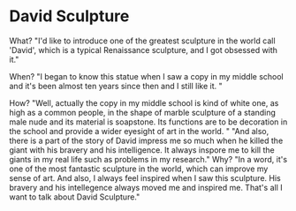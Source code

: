 David Sculpture
===============

What?
"I'd like to introduce one of the greatest sculpture in the world call 'David', which is a typical Renaissance sculpture, and I got obsessed with it."

When?
"I began to know this statue when I saw a copy in my middle school and it's been almost ten years since then and I still like it. "

How?
"Well, actually the copy in my middle school is kind of white one, as high as a common people, in the shape of marble sculpture of a standing male nude and its material is soapstone. Its functions are to be decoration in the school and provide a wider eyesight of art in the world. "
"And also, there is a part of the story of David impress me so much when he killed the giant with his bravery and his intelligence. It always inspore me to kill the giants in my real life such as problems in my research."
Why?
"In a word, it's one of the most fantastic sculpture in the world, which can improve my sense of art. And also, I always feel inspired when I saw this sculpture. His bravery and his intellegence always moved me and inspired me. That's all I want to talk about David Sculpture."
